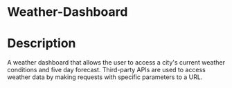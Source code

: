 # Weather-Dashboard
# Description
A weather dashboard that allows the user to access a city's current weather conditions and five day forecast. Third-party APIs are used to access weather data by making requests with specific parameters to a URL. 

